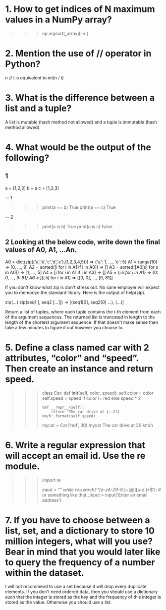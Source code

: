 # 1. How to get indices of N maximum values in a NumPy array?

>>> np.argsort(_array)[-n:]

# 2. Mention the use of // operator in Python?

n // i is equivalent to int(n / i)

# 3. What is the difference between a list and a tuple?

A list is mutable (hash method not allowed) and a tuple is immutable (hash method allowed).

# 4. What would be the output of the following?

## 1

a = [1,2,3]
b = a
c = [1,2,3]

-- 1
>>> print(a == b)
True
>>> print(a == c)
True

-- 2
>>> print(a is b)
True
>>> print(a is c)
False

## 2 Looking at the below code, write down the final values of A0, A1, ...An.

A0 = dict(zip(('a','b','c','d','e'),(1,2,3,4,5))) => {'a': 1, ..., 'e': 5}
A1 = range(10)                                    => [0, ..., 9]
A2 = sorted([i for i in A1 if i in A0])           => []
A3 = sorted([A0[s] for s in A0])                  => [1, ..., 5]
A4 = [i for i in A1 if i in A3]                   => []
A5 = {i:i*i for i in A1}                          => {0: 0, ..., 9: 81}
A6 = [[i,i*i] for i in A1]                        => [[0, 0], ..., [9, 81]]

If you don't know what zip is don't stress out. No sane employer will expect you to memorize the standard library. Here is the output of help(zip).

zip(...)
zip(seq1 [, seq2 [...]]) -> [(seq1[0], seq2[0] ...), (...)]

Return a list of tuples, where each tuple contains the i-th element
from each of the argument sequences. The returned list is truncated
in length to the length of the shortest argument sequence.
If that doesn't make sense then take a few minutes to figure it out however you choose to.

# 5. Define a class named car with 2 attributes, “color” and “speed”. Then create an instance and return speed.

>>> class Car:
>>>     def __init__(self, color, speed):
>>>         self.color = color
>>>         self.speed = speed if color != red else speed * 2
>>>
>>>     def __repr__(self):
>>>         return 'The car drive at {:.2f} km/h'.format(self.speed)
>>>
>>> mycar = Car('red', 30)
>>> mycar
The car drive at 30 km/h

# 6. Write a regular expression that will accept an email id. Use the re module.

>>> import re
>>>
>>> _input = ""
>>> while re.search('^[a-zA-Z0-9_.]+[@][a-z.]+$'):  # or something like that
>>>     _input = input('Enter an email address')

# 7. If you have to choose between a list, set, and a dictionary to store 10 million integers, what will you use? Bear in mind that you would later like to query the frequency of a number within the dataset.

I will not recommend to use a set because it will drop every duplicate elements. If you don't need ordered data, then you should use a dictionary such that the integer is stored as the key and the frequency of this integer is stored as the value. Otherwise you should use a list.

